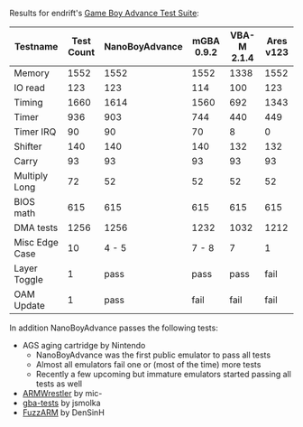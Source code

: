 
Results for endrift's [Game Boy Advance Test Suite](https://github.com/mgba-emu/suite):

Testname      | Test Count | NanoBoyAdvance | mGBA 0.9.2 | VBA-M 2.1.4 | Ares v123 |
--------------|------------|----------------|------------|-------------|-----------|
Memory        |       1552 |           1552 |       1552 |        1338 |      1552 |
IO read       |        123 |            123 |        114 |         100 |       123 |
Timing        |       1660 |           1614 |       1560 |         692 |      1343 |
Timer         |        936 |            903 |        744 |         440 |       449 |
Timer IRQ     |         90 |             90 |         70 |           8 |         0 |
Shifter       |        140 |            140 |        140 |         132 |       132 |
Carry         |         93 |             93 |         93 |          93 |        93 |
Multiply Long |         72 |             52 |         52 |          52 |        52 |
BIOS math     |        615 |            615 |        615 |         615 |       615 |
DMA tests     |       1256 |           1256 |       1232 |        1032 |      1212 |
Misc Edge Case|         10 |          4 - 5 |      7 - 8 |           7 |         1 |
Layer Toggle  |          1 |           pass |       pass |        pass |      fail |
OAM Update    |          1 |           pass |       fail |        fail |      fail |

In addition NanoBoyAdvance passes the following tests:
- AGS aging cartridge by Nintendo
  - NanoBoyAdvance was the first public emulator to pass all tests
  - Almost all emulators fail one or (most of the time) more tests
  - Recently a few upcoming but immature emulators started passing all tests as well
- [ARMWrestler](https://github.com/destoer/armwrestler-gba-fixed) by mic-
- [gba-tests](https://github.com/jsmolka/gba-tests) by jsmolka
- [FuzzARM](https://github.com/DenSinH/FuzzARM) by DenSinH
